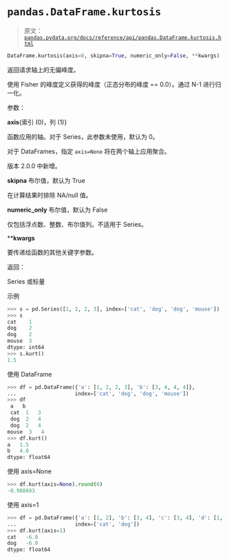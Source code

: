 # `pandas.DataFrame.kurtosis`

> 原文：[`pandas.pydata.org/docs/reference/api/pandas.DataFrame.kurtosis.html`](https://pandas.pydata.org/docs/reference/api/pandas.DataFrame.kurtosis.html)

```py
DataFrame.kurtosis(axis=0, skipna=True, numeric_only=False, **kwargs)
```

返回请求轴上的无偏峰度。

使用 Fisher 的峰度定义获得的峰度（正态分布的峰度 == 0.0）。通过 N-1 进行归一化。

参数：

**axis**{索引 (0)，列 (1)}

函数应用的轴。对于 Series，此参数未使用，默认为 0。

对于 DataFrames，指定 `axis=None` 将在两个轴上应用聚合。

版本 2.0.0 中新增。

**skipna** 布尔值，默认为 True

在计算结果时排除 NA/null 值。

**numeric_only** 布尔值，默认为 False

仅包括浮点数、整数、布尔值列。不适用于 Series。

****kwargs**

要传递给函数的其他关键字参数。

返回：

Series 或标量

示例

```py
>>> s = pd.Series([1, 2, 2, 3], index=['cat', 'dog', 'dog', 'mouse'])
>>> s
cat    1
dog    2
dog    2
mouse  3
dtype: int64
>>> s.kurt()
1.5 
```

使用 DataFrame

```py
>>> df = pd.DataFrame({'a': [1, 2, 2, 3], 'b': [3, 4, 4, 4]},
...                   index=['cat', 'dog', 'dog', 'mouse'])
>>> df
 a   b
 cat  1   3
 dog  2   4
 dog  2   4
mouse  3   4
>>> df.kurt()
a   1.5
b   4.0
dtype: float64 
```

使用 axis=None

```py
>>> df.kurt(axis=None).round(6)
-0.988693 
```

使用 axis=1

```py
>>> df = pd.DataFrame({'a': [1, 2], 'b': [3, 4], 'c': [3, 4], 'd': [1, 2]},
...                   index=['cat', 'dog'])
>>> df.kurt(axis=1)
cat   -6.0
dog   -6.0
dtype: float64 
```
